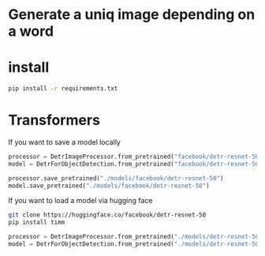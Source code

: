 # Generate a uniq image depending on a word

# install

```bash 
pip install -r requirements.txt
```

# Transformers

If you want to save a model locally 
```python
processor = DetrImageProcessor.from_pretrained("facebook/detr-resnet-50", revision="no_timm")
model = DetrForObjectDetection.from_pretrained("facebook/detr-resnet-50", revision="no_timm")

processor.save_pretrained("./models/facebook/detr-resnet-50")
model.save_pretrained("./models/facebook/detr-resnet-50")
```

If you want to load a model via hugging face

```bash
git clone https://huggingface.co/facebook/detr-resnet-50
pip install timm 
```

```python
processor = DetrImageProcessor.from_pretrained("./models/detr-resnet-50", local_files_only=True)
model = DetrForObjectDetection.from_pretrained("./models/detr-resnet-50", local_files_only=True)
```
